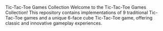 Tic-Tac-Toe Games Collection
Welcome to the Tic-Tac-Toe Games Collection! This repository contains implementations of 9 traditional Tic-Tac-Toe games and a unique 6-face cube Tic-Tac-Toe game, offering classic and innovative gameplay experiences.

